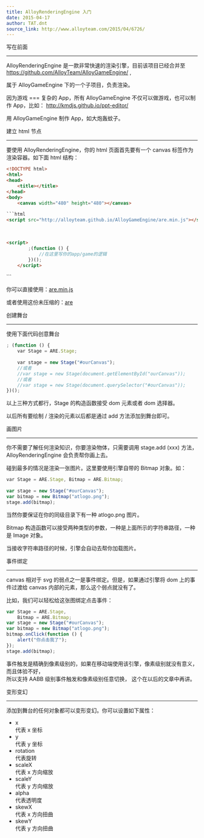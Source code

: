 ```yaml
---
title: AlloyRenderingEngine 入门
date: 2015-04-17
author: TAT.dnt
source_link: http://www.alloyteam.com/2015/04/6726/
---
```


<!-- {% raw %} - for jekyll -->

写在前面  

* * *

AlloyRenderingEngine 是一款非常快速的渲染引擎，目前该项目已经合并至 <https://github.com/AlloyTeam/AlloyGameEngine/> ,

属于 AlloyGameEngine 下的一个子项目，负责渲染。

因为游戏 === 复杂的 App，所有 AlloyGameEngine 不仅可以做游戏，也可以制作 App，比如： <http://kmdjs.github.io/ppt-editor/>

用 AlloyGameEngine 制作 App，如大炮轰蚊子。

建立 html 节点  

* * *

要使用 AlloyRenderingEngine，你的 html 页面首先要有一个 canvas 标签作为渲染容器。如下面 html 结构：

````html
<!DOCTYPE html>
<html>
<head>
    <title></title>
</head>
<body>
    <canvas width="480" height="480"></canvas>
    
```html
<script src="http://alloyteam.github.io/AlloyGameEngine/are.min.js"></script>
````

    

```html
<script>
        ;(function () {
            //在这里写你的app/game的逻辑
        })();
    </script>
```

</body>
</html>
```

你可以直接使用：[are.min.js](http://alloyteam.github.io/AlloyGameEngine/are.min.js)

或者使用这份未压缩的：[are](http://alloyteam.github.io/AlloyGameEngine/are.js)

创建舞台  

* * *

使用下面代码创意舞台

```javascript
​; (function () {
    var Stage = ARE.Stage;
 
    var stage = new Stage("#ourCanvas");
    //或者
    //var stage = new Stage(document.getElementById("ourCanvas"));
    //或者
    //var stage = new Stage(document.querySelector("#ourCanvas"));
})();
```

以上三种方式都行，Stage 的构造函数接受 dom 元素或者 dom 选择器。

以后所有要绘制 / 渲染的元素以后都是通过 add 方法添加到舞台即可。

画图片  

* * *

你不需要了解任何渲染知识，你要渲染物体，只需要调用 stage.add (xxx) 方法，AlloyRenderingEngine 会负责帮你画上去。

碰到最多的情况是渲染一张图片。这里要使用引擎自带的 Bitmap 对象。如：

```javascript
​var Stage = ARE.Stage, Bitmap = ARE.Bitmap;
 
var stage = new Stage("#ourCanvas");
var bitmap = new Bitmap("atlogo.png");
stage.add(bitmap);
```

当然你要保证在你的同级目录下有一种 atlogo.png 图片。

Bitmap 构造函数可以接受两种类型的参数，一种是上面所示的字符串路径，一种是 Image 对象。

当接收字符串路径的时候，引擎会自动去帮你加载图片。

事件绑定  

* * *

canvas 相对于 svg 的弱点之一是事件绑定。但是，如果通过引擎将 dom 上的事件过渡给 canvas 内部的元素，那么这个弱点就没有了。

比如，我们可以轻松给这张图绑定点击事件：

```javascript
var Stage = ARE.Stage,
    Bitmap = ARE.Bitmap;
var stage = new Stage("#ourCanvas");
var bitmap = new Bitmap("atlogo.png");
bitmap.onClick(function () {
    alert("你点击我了");
});
stage.add(bitmap);
```

事件触发是精确到像素级别的，如果在移动端使用该引擎，像素级别就没有意义，而且体验不好，  
所以支持 AABB 级别事件触发和像素级别任意切换， 这个在以后的文章中再讲。

变形变幻  

* * *

添加到舞台的任何对象都可以变形变幻。你可以设置如下属性：

-   x  
    代表 x 坐标
-   y  
    代表 y 坐标
-   rotation  
    代表旋转
-   scaleX  
    代表 x 方向缩放
-   scaleY  
    代表 y 方向缩放
-   alpha  
    代表透明度
-   skewX  
    代表 x 方向扭曲
-   skewY  
    代表 y 方向扭曲


<!-- {% endraw %} - for jekyll -->